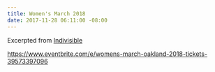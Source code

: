 ```yaml
---
title: Women's March 2018
date: 2017-11-28 06:11:00 -08:00
---
```


Excerpted from [Indivisible](https://www.indivisible.org/) 

https://www.eventbrite.com/e/womens-march-oakland-2018-tickets-39573397096